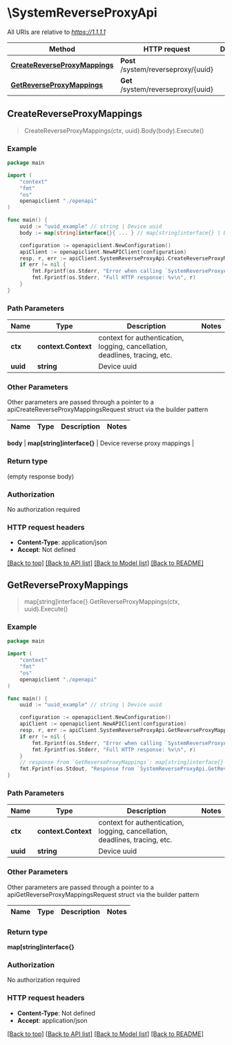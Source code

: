 # \SystemReverseProxyApi

All URIs are relative to *https://1.1.1.1*

Method | HTTP request | Description
------------- | ------------- | -------------
[**CreateReverseProxyMappings**](SystemReverseProxyApi.md#CreateReverseProxyMappings) | **Post** /system/reverseproxy/{uuid} | 
[**GetReverseProxyMappings**](SystemReverseProxyApi.md#GetReverseProxyMappings) | **Get** /system/reverseproxy/{uuid} | 



## CreateReverseProxyMappings

> CreateReverseProxyMappings(ctx, uuid).Body(body).Execute()





### Example

```go
package main

import (
    "context"
    "fmt"
    "os"
    openapiclient "./openapi"
)

func main() {
    uuid := "uuid_example" // string | Device uuid
    body := map[string]interface{}{ ... } // map[string]interface{} | Device reverse proxy mappings (optional)

    configuration := openapiclient.NewConfiguration()
    apiClient := openapiclient.NewAPIClient(configuration)
    resp, r, err := apiClient.SystemReverseProxyApi.CreateReverseProxyMappings(context.Background(), uuid).Body(body).Execute()
    if err != nil {
        fmt.Fprintf(os.Stderr, "Error when calling `SystemReverseProxyApi.CreateReverseProxyMappings``: %v\n", err)
        fmt.Fprintf(os.Stderr, "Full HTTP response: %v\n", r)
    }
}
```

### Path Parameters


Name | Type | Description  | Notes
------------- | ------------- | ------------- | -------------
**ctx** | **context.Context** | context for authentication, logging, cancellation, deadlines, tracing, etc.
**uuid** | **string** | Device uuid | 

### Other Parameters

Other parameters are passed through a pointer to a apiCreateReverseProxyMappingsRequest struct via the builder pattern


Name | Type | Description  | Notes
------------- | ------------- | ------------- | -------------

 **body** | **map[string]interface{}** | Device reverse proxy mappings | 

### Return type

 (empty response body)

### Authorization

No authorization required

### HTTP request headers

- **Content-Type**: application/json
- **Accept**: Not defined

[[Back to top]](#) [[Back to API list]](../README.md#documentation-for-api-endpoints)
[[Back to Model list]](../README.md#documentation-for-models)
[[Back to README]](../README.md)


## GetReverseProxyMappings

> map[string]interface{} GetReverseProxyMappings(ctx, uuid).Execute()





### Example

```go
package main

import (
    "context"
    "fmt"
    "os"
    openapiclient "./openapi"
)

func main() {
    uuid := "uuid_example" // string | Device uuid

    configuration := openapiclient.NewConfiguration()
    apiClient := openapiclient.NewAPIClient(configuration)
    resp, r, err := apiClient.SystemReverseProxyApi.GetReverseProxyMappings(context.Background(), uuid).Execute()
    if err != nil {
        fmt.Fprintf(os.Stderr, "Error when calling `SystemReverseProxyApi.GetReverseProxyMappings``: %v\n", err)
        fmt.Fprintf(os.Stderr, "Full HTTP response: %v\n", r)
    }
    // response from `GetReverseProxyMappings`: map[string]interface{}
    fmt.Fprintf(os.Stdout, "Response from `SystemReverseProxyApi.GetReverseProxyMappings`: %v\n", resp)
}
```

### Path Parameters


Name | Type | Description  | Notes
------------- | ------------- | ------------- | -------------
**ctx** | **context.Context** | context for authentication, logging, cancellation, deadlines, tracing, etc.
**uuid** | **string** | Device uuid | 

### Other Parameters

Other parameters are passed through a pointer to a apiGetReverseProxyMappingsRequest struct via the builder pattern


Name | Type | Description  | Notes
------------- | ------------- | ------------- | -------------


### Return type

**map[string]interface{}**

### Authorization

No authorization required

### HTTP request headers

- **Content-Type**: Not defined
- **Accept**: application/json

[[Back to top]](#) [[Back to API list]](../README.md#documentation-for-api-endpoints)
[[Back to Model list]](../README.md#documentation-for-models)
[[Back to README]](../README.md)


